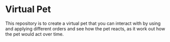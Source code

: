 # Virtual Pet
This repository is to create a virtual pet that you can interact with by using and applying different orders and see how the pet reacts, as it work out how the pet would act over time.